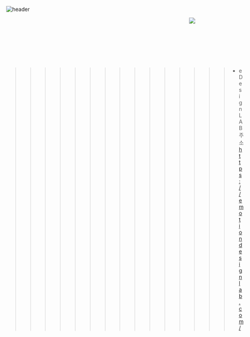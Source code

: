 
![header](https://capsule-render.vercel.app/api?type=Cylinder&color=0:E040FB,100:2FE4ED&height=170&section=header&text=YoungJo&fontSize=50&fontColor=FFFFFF)


<img src="https://emotiondesignlabdotcom.files.wordpress.com/2015/11/edesign_logo_final_last_2.jpg?w=244" 
align="right">
<br/>
<br/>
<br/>
<br/>
<br/>
<br/>
<br/>
>>>>>>>>>>>>>>>* eDesignLAB주소
>>>>>>>>>>>>>>><https://emotiondesignlab.com/> 

